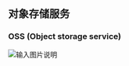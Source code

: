 ## 对象存储服务 
### OSS (Object storage service)
![输入图片说明](https://images.gitee.com/uploads/images/2019/1128/200848_8ac7f86d_1468963.png "mpaas 存储机制.png")